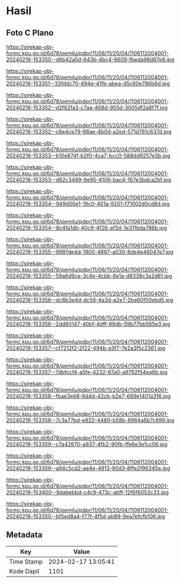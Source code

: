 # Hasil

## Foto C Plano

https://sirekap-obj-formc.kpu.go.id/6d78/pemilu/pdpr/11/06/11/20/04/1106112004001-20240216-153350--d6b42a5d-643b-4bc4-9609-fbeda96d67e8.jpg

https://sirekap-obj-formc.kpu.go.id/6d78/pemilu/pdpr/11/06/11/20/04/1106112004001-20240216-153351--33fddc70-494e-41fb-abea-d5c60e786b6d.jpg

https://sirekap-obj-formc.kpu.go.id/6d78/pemilu/pdpr/11/06/11/20/04/1106112004001-20240216-153352--d2f82fa3-c7aa-468d-955d-3005df2a8f7f.jpg

https://sirekap-obj-formc.kpu.go.id/6d78/pemilu/pdpr/11/06/11/20/04/1106112004001-20240216-153352--c6e4ce79-68ae-4b0d-a2ed-571d761c637d.jpg

https://sirekap-obj-formc.kpu.go.id/6d78/pemilu/pdpr/11/06/11/20/04/1106112004001-20240216-153353--b10e874f-b2f0-4ca7-bcc0-588dd9257e3b.jpg

https://sirekap-obj-formc.kpu.go.id/6d78/pemilu/pdpr/11/06/11/20/04/1106112004001-20240216-153353--d62c3499-8e95-4106-bac4-167e3bdca2bf.jpg

https://sirekap-obj-formc.kpu.go.id/6d78/pemilu/pdpr/11/06/11/20/04/1106112004001-20240216-153354--949d00e1-19c0-401a-9201-f71002d0cd8d.jpg

https://sirekap-obj-formc.kpu.go.id/6d78/pemilu/pdpr/11/06/11/20/04/1106112004001-20240216-153354--8c4fa1db-40c9-4f26-af3d-1e311bda786b.jpg

https://sirekap-obj-formc.kpu.go.id/6d78/pemilu/pdpr/11/06/11/20/04/1106112004001-20240216-153355--9997de4d-1800-4887-a030-8de4e46047e7.jpg

https://sirekap-obj-formc.kpu.go.id/6d78/pemilu/pdpr/11/06/11/20/04/1106112004001-20240216-153355--59a6d9ce-3c4e-4cbb-8e1a-d8338c3a2d81.jpg

https://sirekap-obj-formc.kpu.go.id/6d78/pemilu/pdpr/11/06/11/20/04/1106112004001-20240216-153356--dc6b3e4d-dc56-4a3d-a2e7-2ba60f00ebd5.jpg

https://sirekap-obj-formc.kpu.go.id/6d78/pemilu/pdpr/11/06/11/20/04/1106112004001-20240216-153356--2dd80147-40bf-4dff-99db-59b77bb565e3.jpg

https://sirekap-obj-formc.kpu.go.id/6d78/pemilu/pdpr/11/06/11/20/04/1106112004001-20240216-153357--cf7212f2-2f22-494b-a3f7-7e2a3f5c2361.jpg

https://sirekap-obj-formc.kpu.go.id/6d78/pemilu/pdpr/11/06/11/20/04/1106112004001-20240216-153357--7dbfccf4-a5fe-4232-87a0-a9792f54ea6b.jpg

https://sirekap-obj-formc.kpu.go.id/6d78/pemilu/pdpr/11/06/11/20/04/1106112004001-20240216-153358--fbae3e68-8d4d-42cb-b2e7-689e1401a316.jpg

https://sirekap-obj-formc.kpu.go.id/6d78/pemilu/pdpr/11/06/11/20/04/1106112004001-20240216-153358--7c3a77bd-e922-4480-b58b-8964a6b7c699.jpg

https://sirekap-obj-formc.kpu.go.id/6d78/pemilu/pdpr/11/06/11/20/04/1106112004001-20240216-153359--c7a42670-a937-4fb2-90fb-ffe6e3e1cc06.jpg

https://sirekap-obj-formc.kpu.go.id/6d78/pemilu/pdpr/11/06/11/20/04/1106112004001-20240216-153359--a94c5cd2-ae4e-4913-90d3-8ffe2f96345e.jpg

https://sirekap-obj-formc.kpu.go.id/6d78/pemilu/pdpr/11/06/11/20/04/1106112004001-20240216-153400--9dabebbd-c4c9-473c-abff-12f6f6053c33.jpg

https://sirekap-obj-formc.kpu.go.id/6d78/pemilu/pdpr/11/06/11/20/04/1106112004001-20240216-153350--bf5ed8a4-f77f-4f5d-ab89-9ea7efcfb106.jpg


## Metadata

| Key        | Value               |
| ---------- | ------------------- |
| Time Stamp | 2024-02-17 13:05:41 |
| Kode Dapil | 1101                |



